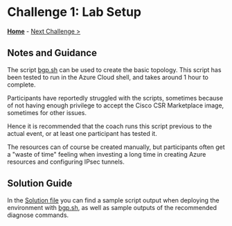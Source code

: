 # Challenge 1: Lab Setup

**[Home](./README.md)** - [Next Challenge >](./02-enable_bgp.md)

## Notes and Guidance

The script [bgp.sh](https://github.com/erjosito/azcli/blob/master/bgp.sh) can be used to create the basic topology. This script has been tested to run in the Azure Cloud shell, and takes around 1 hour to complete.

Participants have reportedly struggled with the scripts, sometimes because of not having enough privilege to accept the Cisco CSR Marketplace image, sometimes for other issues.

Hence it is recommended that the coach runs this script previous to the actual event, or at least one participant has tested it.

The resources can of course be created manually, but participants often get a "waste of time" feeling when investing a long time in creating Azure resources and configuring IPsec tunnels.

## Solution Guide

In the [Solution file](./Solutions/01_Solution.md) you can find a sample script output when deploying the environment with [bgp.sh](https://github.com/erjosito/azcli/blob/master/bgp.sh), as well as sample outputs of the recommended diagnose commands.